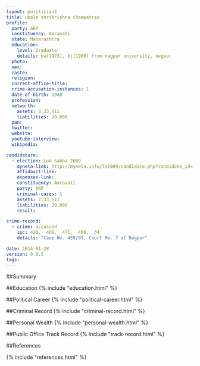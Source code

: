 ```yaml
---
layout: politician2
title: ubale shrikrishna champatrao
profile: 
  party: ARP
  constituency: Amravati
  state: Maharashtra
  education: 
    level: Graduate
    details: ba(1973), bj(1986) from nagpur university, nagpur
  photo: 
  sex: 
  caste: 
  religion: 
  current-office-title: 
  crime-accusation-instances: 1
  date-of-birth: 1948
  profession: 
  networth: 
    assets: 2,33,611
    liabilities: 20,000
  pan: 
  twitter: 
  website: 
  youtube-interview: 
  wikipedia: 

candidature: 
  - election: Lok Sabha 2009
    myneta-link: http://myneta.info/ls2009/candidate.php?candidate_id=166
    affidavit-link: 
    expenses-link: 
    constituency: Amravati 
    party: ARP
    criminal-cases: 1
    assets: 2,33,611
    liabilities: 20,000
    result:  

crime-record: 
  - crime: accussed
    ipc: 420,  468,  471,  406,  34
    details: "Case No. 459/05, Court No. 7 at Nagpur" 

date: 2014-01-28
version: 0.0.5
tags: 
---
```

##Summary


##Education
{% include "education.html" %}


##Political Career
{% include "political-career.html" %}


##Criminal Record
{% include "criminal-record.html" %}


##Personal Wealth
{% include "personal-wealth.html" %}


##Public Office Track Record
{% include "track-record.html" %}


##References


{% include "references.html" %}